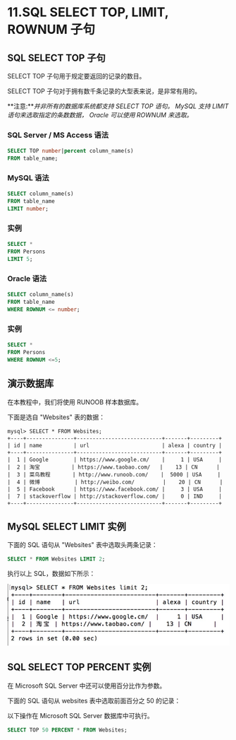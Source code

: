# 11.SQL SELECT TOP, LIMIT, ROWNUM 子句

## SQL SELECT TOP 子句

SELECT TOP 子句用于规定要返回的记录的数目。

SELECT TOP 子句对于拥有数千条记录的大型表来说，是非常有用的。

**注意:***并非所有的数据库系统都支持 SELECT TOP 语句。 MySQL 支持 LIMIT 语句来选取指定的条数数据， Oracle 可以使用 ROWNUM 来选取。*

### SQL Server / MS Access 语法

```sql
SELECT TOP number|percent column_name(s)
FROM table_name;
```

### MySQL 语法

```sql
SELECT column_name(s)
FROM table_name
LIMIT number;
```

### 实例

```sql
SELECT *
FROM Persons
LIMIT 5;
```

### Oracle 语法

```sql
SELECT column_name(s)
FROM table_name
WHERE ROWNUM <= number;
```

### 实例

```sql
SELECT *
FROM Persons
WHERE ROWNUM <=5;
```

## 演示数据库

在本教程中，我们将使用 RUNOOB 样本数据库。

下面是选自 "Websites" 表的数据：

```
mysql> SELECT * FROM Websites;
+----+---------------+---------------------------+-------+---------+
| id | name          | url                       | alexa | country |
+----+---------------+---------------------------+-------+---------+
|  1 | Google        | https://www.google.cm/    |     1 | USA     |
|  2 | 淘宝          | https://www.taobao.com/   |    13 | CN      |
|  3 | 菜鸟教程       | http://www.runoob.com/    |  5000 | USA     |
|  4 | 微博           | http://weibo.com/         |    20 | CN      |
|  5 | Facebook      | https://www.facebook.com/ |     3 | USA     |
|  7 | stackoverflow | http://stackoverflow.com/ |     0 | IND     |
+----+---------------+---------------------------+-------+---------+
```

## MySQL SELECT LIMIT 实例

下面的 SQL 语句从 "Websites" 表中选取头两条记录：

```sql
SELECT * FROM Websites LIMIT 2;
```

执行以上 SQL，数据如下所示：

<img src="\SQL\img\11_1.jpg">

## SQL SELECT TOP PERCENT 实例

在 Microsoft SQL Server 中还可以使用百分比作为参数。

下面的 SQL 语句从 websites 表中选取前面百分之 50 的记录：

以下操作在 Microsoft SQL Server 数据库中可执行。

```sql
SELECT TOP 50 PERCENT * FROM Websites;
```

